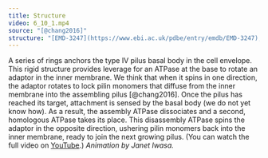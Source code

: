```yaml
---
title: Structure
video: 6_10_1.mp4
source: "[@chang2016]"
structure: "[EMD-3247](https://www.ebi.ac.uk/pdbe/entry/emdb/EMD-3247), [PDB 3JC8](http://rcsb.org/structure/3JC8)"
---
```

A series of rings anchors the type IV pilus basal body in the cell envelope. This rigid structure provides leverage for an ATPase at the base to rotate an adaptor in the inner membrane. We think that when it spins in one direction, the adaptor rotates to lock pilin monomers that diffuse from the inner membrane into the assembling pilus [@chang2016]. Once the pilus has reached its target, attachment is sensed by the basal body (we do not yet know how). As a result, the assembly ATPase dissociates and a second, homologous ATPase takes its place. This disassembly ATPase spins the adaptor in the opposite direction, ushering pilin monomers back into the inner membrane, ready to join the next growing pilus. (You can watch the full video on [YouTube](https://youtu.be/HGvnrWrudpA).) *Animation by Janet Iwasa.*

